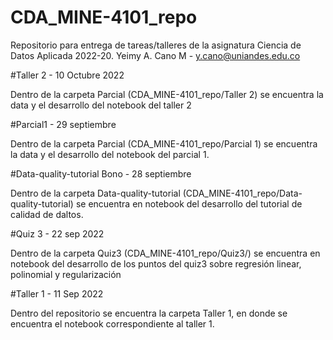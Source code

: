 # CDA_MINE-4101_repo
Repositorio para entrega de tareas/talleres de la asignatura Ciencia de Datos Aplicada 2022-20.
Yeimy A. Cano M - y.cano@uniandes.edu.co


#Taller 2 - 10 Octubre 2022

Dentro de la carpeta Parcial (CDA_MINE-4101_repo/Taller 2) se encuentra la data y el desarrollo del notebook del taller 2

#Parcial1 - 29 septiembre

Dentro de la carpeta Parcial (CDA_MINE-4101_repo/Parcial 1) se encuentra la data y el desarrollo del notebook del parcial 1.

#Data-quality-tutorial Bono - 28 septiembre

Dentro de la carpeta Data-quality-tutorial (CDA_MINE-4101_repo/Data-quality-tutorial) se encuentra en notebook del desarrollo del tutorial de calidad de daltos.

#Quiz 3 - 22 sep 2022

Dentro de la carpeta Quiz3 (CDA_MINE-4101_repo/Quiz3/) se encuentra en notebook del desarrollo de los puntos del quiz3 sobre regresión linear, polinomial y regularización

#Taller 1 - 11 Sep 2022

Dentro del repositorio se encuentra la carpeta Taller 1, en donde se encuentra el notebook correspondiente al taller 1.
